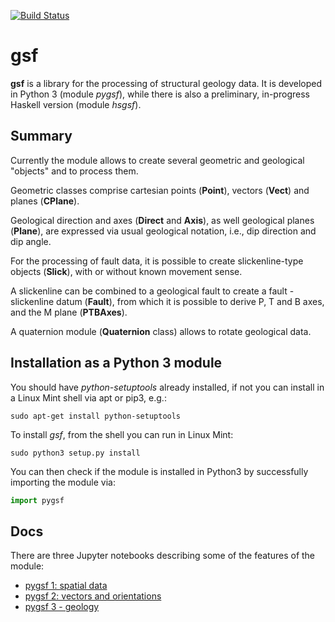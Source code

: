 
[![Build Status](https://travis-ci.org/mauroalberti/gsf.svg?branch=master)](https://travis-ci.org/mauroalberti/gsf)

# gsf 
**gsf** is a library for the processing of structural geology data. It is developed in Python 3 (module *pygsf*), while there is  also a preliminary, in-progress Haskell version (module *hsgsf*).

## Summary

Currently the module allows to create several geometric and geological "objects" and to process them.

Geometric classes comprise cartesian points (**Point**), vectors (**Vect**) and planes (**CPlane**).

Geological direction and axes (**Direct** and **Axis**), as well geological planes (**Plane**), are expressed via usual geological notation, i.e., dip direction and dip angle.

For the processing of fault data, it is possible to create slickenline-type objects (**Slick**), with or without known movement sense. 

A slickenline can be combined to a geological fault to create a fault - slickenline datum (**Fault**), from which it is possible to derive P, T and B axes, and the M plane (**PTBAxes**). 

A quaternion module (**Quaternion** class) allows to rotate geological data.

## Installation as a Python 3 module

You should have *python-setuptools* already installed, if not you can install in a Linux Mint shell via apt or pip3, e.g.:
```
sudo apt-get install python-setuptools
```
To install *gsf*, from the shell you can run in Linux Mint:
```
sudo python3 setup.py install
```
You can then check if the module is installed in Python3 by successfully importing the module via:
```python
import pygsf
```
## Docs

There are three Jupyter notebooks describing some of the features of the module:
 - [pygsf 1: spatial data](https://github.com/mauroalberti/gsf/blob/master/notebooks/pygsf%201%20-%20spatial%20data.ipynb)
 - [pygsf 2: vectors and orientations](https://github.com/mauroalberti/gsf/blob/master/notebooks/pygsf%202%20-%20orientations.ipynb)
 - [pygsf 3 - geology](https://github.com/mauroalberti/gsf/blob/master/notebooks/pygsf%203%20-%20geology.ipynb)





